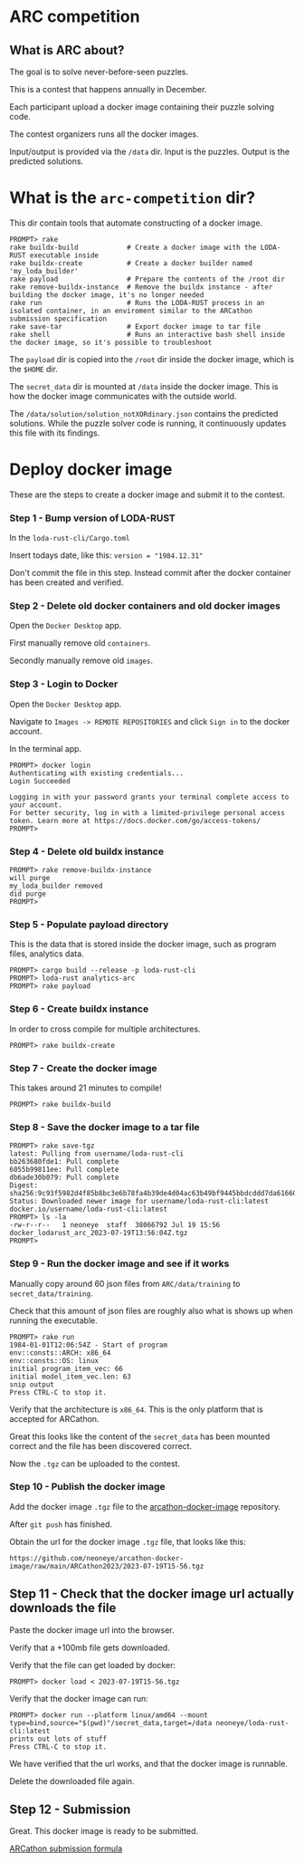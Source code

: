 # ARC competition

## What is ARC about?

The goal is to solve never-before-seen puzzles.

This is a contest that happens annually in December.

Each participant upload a docker image containing their puzzle solving code.

The contest organizers runs all the docker images.

Input/output is provided via the `/data` dir. Input is the puzzles. Output is the predicted solutions.

# What is the `arc-competition` dir?

This dir contain tools that automate constructing of a docker image.

```
PROMPT> rake
rake buildx-build            # Create a docker image with the LODA-RUST executable inside
rake buildx-create           # Create a docker builder named 'my_loda_builder'
rake payload                 # Prepare the contents of the /root dir
rake remove-buildx-instance  # Remove the buildx instance - after building the docker image, it's no longer needed
rake run                     # Runs the LODA-RUST process in an isolated container, in an enviroment similar to the ARCathon submission specification
rake save-tar                # Export docker image to tar file
rake shell                   # Runs an interactive bash shell inside the docker image, so it's possible to troubleshoot
```

The `payload` dir is copied into the `/root` dir inside the docker image, which is the `$HOME` dir.

The `secret_data` dir is mounted at `/data` inside the docker image. This is how the docker image communicates with the outside world.

The `/data/solution/solution_notXORdinary.json` contains the predicted solutions. While the puzzle solver code is running, it continuously updates this file with its findings.

# Deploy docker image

These are the steps to create a docker image and submit it to the contest.

### Step 1 - Bump version of LODA-RUST

In the `loda-rust-cli/Cargo.toml`

Insert todays date, like this: `version = "1984.12.31"`

Don't commit the file in this step. Instead commit after the docker container has been created and verified.


### Step 2 - Delete old docker containers and old docker images

Open the `Docker Desktop` app.

First manually remove old `containers`.

Secondly manually remove old `images`.

### Step 3 - Login to Docker

Open the `Docker Desktop` app.

Navigate to `Images -> REMOTE REPOSITORIES` and click `Sign in` to the docker account.

In the terminal app.

```
PROMPT> docker login
Authenticating with existing credentials...
Login Succeeded

Logging in with your password grants your terminal complete access to your account. 
For better security, log in with a limited-privilege personal access token. Learn more at https://docs.docker.com/go/access-tokens/
PROMPT>
```

### Step 4 - Delete old buildx instance

```
PROMPT> rake remove-buildx-instance
will purge
my_loda_builder removed
did purge
PROMPT>
```

### Step 5 - Populate payload directory

This is the data that is stored inside the docker image, such as program files, analytics data.

```
PROMPT> cargo build --release -p loda-rust-cli
PROMPT> loda-rust analytics-arc
PROMPT> rake payload
```

### Step 6 - Create buildx instance

In order to cross compile for multiple architectures.

```
PROMPT> rake buildx-create
```

### Step 7 - Create the docker image

This takes around 21 minutes to compile!

```
PROMPT> rake buildx-build
```

### Step 8 - Save the docker image to a tar file

```
PROMPT> rake save-tgz
latest: Pulling from username/loda-rust-cli
bb263680fde1: Pull complete 
6055b99811ee: Pull complete 
db6ade30b079: Pull complete 
Digest: sha256:9c93f5982d4f85b8bc3e6b78fa4b39de4d04ac63b49bf9445bbdcddd7da61660
Status: Downloaded newer image for username/loda-rust-cli:latest
docker.io/username/loda-rust-cli:latest
PROMPT> ls -la
-rw-r--r--   1 neoneye  staff  38066792 Jul 19 15:56 docker_lodarust_arc_2023-07-19T13:56:04Z.tgz
PROMPT>
```

### Step 9 - Run the docker image and see if it works

Manually copy around 60 json files from `ARC/data/training` to `secret_data/training`.

Check that this amount of json files are roughly also what is shows up when running the executable.

```
PROMPT> rake run
1984-01-01T12:06:54Z - Start of program
env::consts::ARCH: x86_64
env::consts::OS: linux
initial program_item_vec: 66
initial model_item_vec.len: 63
snip output
Press CTRL-C to stop it.
```

Verify that the architecture is `x86_64`. This is the only platform that is accepted for ARCathon.

Great this looks like the content of the `secret_data` has been mounted correct and the file has been discovered correct.

Now the `.tgz` can be uploaded to the contest.

### Step 10 - Publish the docker image

Add the docker image `.tgz` file to the [arcathon-docker-image](https://github.com/neoneye/arcathon-docker-image) repository.

After `git push` has finished.

Obtain the url for the docker image `.tgz` file, that looks like this:

```
https://github.com/neoneye/arcathon-docker-image/raw/main/ARCathon2023/2023-07-19T15-56.tgz
```

## Step 11 - Check that the docker image url actually downloads the file

Paste the docker image url into the browser.

Verify that a +100mb file gets downloaded.

Verify that the file can get loaded by docker:

```
PROMPT> docker load < 2023-07-19T15-56.tgz
```

Verify that the docker image can run:

```
PROMPT> docker run --platform linux/amd64 --mount type=bind,source="$(pwd)"/secret_data,target=/data neoneye/loda-rust-cli:latest
prints out lots of stuff
Press CTRL-C to stop it.
```

We have verified that the url works, and that the docker image is runnable.

Delete the downloaded file again.

## Step 12 - Submission

Great. This docker image is ready to be submitted.

[ARCathon submission formula](https://lab42.global/arcathon/submission/)

